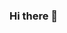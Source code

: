### Hi there 👋

<!-- **JustForrest/JustForrest** is a ✨ _special_ ✨ repository because its `README.md` (this file) appears on your GitHub profile. -->

